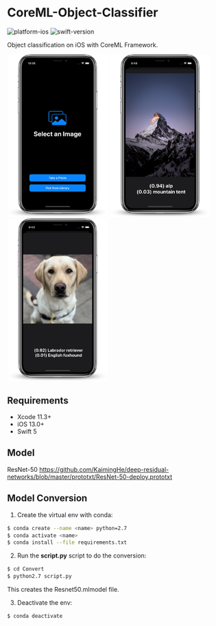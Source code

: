 # CoreML-Object-Classifier

![platform-ios](https://img.shields.io/badge/platform-ios-lightgrey.svg)
![swift-version](https://img.shields.io/badge/swift-5.0-red.svg)

Object classification on iOS with CoreML Framework.


<p float="left">
    <img src="Resources/main.png" alt="drawing" width="235"/>
    <img src="Resources/mountain.png" alt="drawing" width="235"/>
    <img src="Resources/labrador.png" alt="drawing" width="235"/>
</p>

## Requirements
- Xcode 11.3+
- iOS 13.0+
- Swift 5

## Model
 ResNet-50 https://github.com/KaimingHe/deep-residual-networks/blob/master/prototxt/ResNet-50-deploy.prototxt
 
## Model Conversion
1. Create the virtual env with conda:
```sh
$ conda create --name <name> python=2.7
$ conda activate <name>
$ conda install --file requirements.txt
```
2. Run the **script.py** script to do the conversion:
```sh
$ cd Convert
$ python2.7 script.py
``` 
This creates the Resnet50.mlmodel file.

3. Deactivate the env:
```
$ conda deactivate
```

